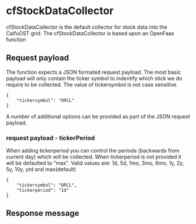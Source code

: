 # cfStockDataCollector
cfStockDataCollector is the default collector for stock data into the CaifuOST grid. The cfStockDataCollector is based upon an OpenFaas function


## Request payload
The function expects a JSON formated request payload. The most basic payload will only contain the ticker symbol to indentify which stick we do require to be collected. The value of tickersymbol is not case sensitive.

```
{
	"tickersymbol": "ORCL"
}
```

A number of additional options can be provided as part of the JSON request payload. 

### request payload - tickerPeriod
When adding tickerperiod you can control the periode (backwards from current day) which will be collected. When tickerperiod is not provided it will be defaulted to "max". Valid values are: 1d, 5d, 1mo, 3mo, 6mo, 1y, 2y, 5y, 10y, ytd and max(default)
```
{
	"tickersymbol": "ORCL",
	"tickerperiod": "1d"
}
```


## Response message
